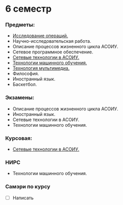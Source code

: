 # 6 семестр
### Предметы:
- [Исследование операций.](https://github.com/mightyK1ngRichard/IU5/tree/master/Term-6/Operations%20Research)
- Научно-исследовательская работа.
- Описание процессов жизненного цикла АСОИУ.
- Сетевое программное обеспечение.
- [Сетевые технологии в АСОИУ.](https://github.com/mightyK1ngRichard/IU5/tree/master/Term-6/Networks)
- [Технологии машинного обучения.](https://github.com/mightyK1ngRichard/IU5/tree/master/Term-6/Machine%20learning%20technologies)
- [Технология мультимедиа.](https://github.com/mightyK1ngRichard/IU5/tree/master/Term-6/Multimedia%20technology)
- Философия.
- Иностранный язык.
- Баскетбол.

### Экзамены:
- Описание процессов жизненного цикла АСОИУ.
- Иностранный язык.
- Сетевые технологии в АСОИУ.
- Технологии машинного обучения.

### Курсовая: 
- [Сетевые технологии в АСОИУ.]()

### НИРС
- Технологии машинного обучения.

### Самэри по курсу
- [ ] Написать
